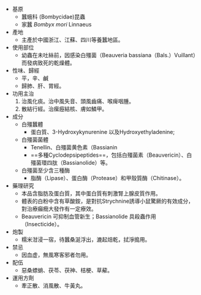 - 基原
	- 蠶蛾科 (Bombycidae)昆蟲
	- 家蠶 *Bombyx mori* Linnaeus
- 產地
	- 主產於中國浙江、江蘇、四川等養蠶地區。
- 使用部位
	- 幼蟲在未吐絲前，因感染白殭菌（Beauveria bassiana（Bals.）Vuillant）而發病致死的乾燥體。
- 性味、歸經
	- 平，辛、鹹
	- 歸肺、肝、胃經。
- 功用主治
	1. 治風化痰。治中風失音、頭風齒痛、喉痺咽腫。
	2. 散結行經。治瘰癧結核、膚如鱗甲。
- 成分
	- 白殭蠶體
		- 蛋白質、3-Hydroxykynurenine 以及Hydroxyethyladenine;
	- 白殭菌菌體
		- Tenellin、白殭菌黄色素（Bassianin
		- ==多種Cyclodepsipeptides==，包括白殭菌素（Beauvericin）、白殭菌環四肽（Bassianolide）等。
	- 白殭菌至少含三種酶
		- 脂酶（Lipase）、蛋白酶（Protease）和甲殼質酶（Chitinase）。
- 藥理研究
	- 本品含脂肪及蛋白質，其中蛋白質有刺激腎上腺皮質作用。
	- 體表的白粉中含有草酸銨，是對抗Strychnine誘導小鼠驚厥的有效成分，對治療癲癇大發作有一定療效。
	- Beauvericin 可抑制血管新生；Bassianolide 具殺蟲作用（Insecticide）。
- 炮製
	- 糯米泔浸一宿，待蠶桑涎浮出，漉起焙乾，拭淨搗用。
- 禁忌
	- 因血虚，無風寒客邪者勿用。
- 配伍
	- 惡桑螵蛸、茯苓、茯神、桔梗、草薢。
- 運用方劑
	- 牽正散、消風散、牛黃丸。